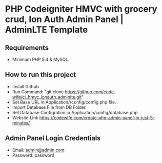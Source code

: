 # PHP Codeigniter HMVC with grocery crud, Ion Auth Admin Panel | AdminLTE Template

## Requirements
- Minimum PHP 5.4 & MySQL.

## How to run this project
- Install Github
- Run Command: "git clone https://github.com/code-wife/ci_hmvc_ionauth_adminlte.git"
- Set Base URL in Application//config/config.php file.
- Import Database File from DB Folder.
- Set Database Configration in Application/config/database.php
- Website Link https://codewife.com/create-php-admin-panel-in-just-5-minutes/

## Admin Panel Login Credentials
- Email: admin@admin.com
- Password: password
